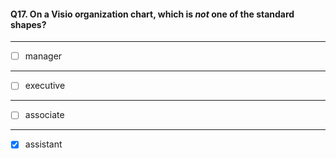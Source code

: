 #### Q17. On a Visio organization chart, which is _not_ one of the standard shapes?

---

- [ ] manager

---

- [ ] executive

---

- [ ] associate

---

- [x] assistant
